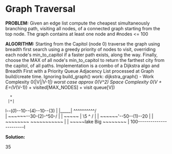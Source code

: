 # Graph Traversal
**PROBLEM:**
    Given an edge list compute the cheapest simultaneously 
	branching path, visiting all nodes, of a connected 
	graph starting from the top node. The graph contains 
	at least one node and #nodes <= 100


 **ALGORITHM:**
    Starting from the Capitol (node 0) traverse the graph 
	using breadth first search using a greedy priority 
	of nodes to visit, overriding each node's min_to_capitol 
	if a faster path exists, along the way. Finally, choose 
	the MAX of all node's min_to_capitol to return the farthest city 
	from the capitol, of all paths.
    Implementation is a combo of a Dijkstra algo and Breadth 
	First with a Priority Queue Adjacency List processed at
    Graph build/create time. Ignoring build_graph() work:
	dijkstra_graph() -
    Work Complexity 0(|V|*|V-1|) worst case approx 0(V^2)
    Space Complexity 0(V + E=(V*(V-1)) + visited[MAX_NODES] + 
										visit queue[V])

      *
     |*|
 l--(*0*)--10--(4)--10--(3)
 | |_____|    ^^^^^^^^^^/ \
 | ~~~~~~\--30-(2)-^50-/  |
 | ~~~~~ |       \5 ^ /   | 
 | ~~~~~~'--50--(1)--20   |
 | ~~~~~~~~  ~~~~~~~~~~~  |
 | ~~~~~lake Big ~~~~~~~~ | 
100-----------------------l

**Solution:**

35

